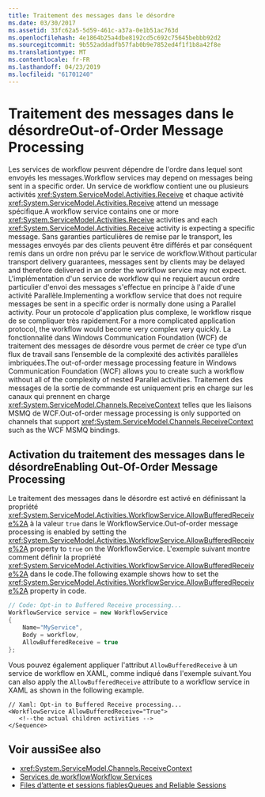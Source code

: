 ```yaml
---
title: Traitement des messages dans le désordre
ms.date: 03/30/2017
ms.assetid: 33fc62a5-5d59-461c-a37a-0e1b51ac763d
ms.openlocfilehash: 4e1864b25a4dbe8192cd5c692c75645bebbb92d2
ms.sourcegitcommit: 9b552addadfb57fab0b9e7852ed4f1f1b8a42f8e
ms.translationtype: MT
ms.contentlocale: fr-FR
ms.lasthandoff: 04/23/2019
ms.locfileid: "61701240"
---
```

# <a name="out-of-order-message-processing"></a><span data-ttu-id="38aa7-102">Traitement des messages dans le désordre</span><span class="sxs-lookup"><span data-stu-id="38aa7-102">Out-of-Order Message Processing</span></span>
<span data-ttu-id="38aa7-103">Les services de workflow peuvent dépendre de l'ordre dans lequel sont envoyés les messages.</span><span class="sxs-lookup"><span data-stu-id="38aa7-103">Workflow services may depend on messages being sent in a specific order.</span></span> <span data-ttu-id="38aa7-104">Un service de workflow contient une ou plusieurs activités <xref:System.ServiceModel.Activities.Receive> et chaque activité <xref:System.ServiceModel.Activities.Receive> attend un message spécifique.</span><span class="sxs-lookup"><span data-stu-id="38aa7-104">A workflow service contains one or more <xref:System.ServiceModel.Activities.Receive> activities and each <xref:System.ServiceModel.Activities.Receive> activity is expecting a specific message.</span></span> <span data-ttu-id="38aa7-105">Sans garanties particulières de remise par le transport, les messages envoyés par des clients peuvent être différés et par conséquent remis dans un ordre non prévu par le service de workflow.</span><span class="sxs-lookup"><span data-stu-id="38aa7-105">Without particular transport delivery guarantees, messages sent by clients may be delayed and therefore delivered in an order the workflow service may not expect.</span></span> <span data-ttu-id="38aa7-106">L'implémentation d'un service de workflow qui ne requiert aucun ordre particulier d'envoi des messages s'effectue en principe à l'aide d'une activité Parallèle.</span><span class="sxs-lookup"><span data-stu-id="38aa7-106">Implementing a workflow service that does not require messages be sent in a specific order is normally done using a Parallel activity.</span></span> <span data-ttu-id="38aa7-107">Pour un protocole d'application plus complexe, le workflow risque de se compliquer très rapidement.</span><span class="sxs-lookup"><span data-stu-id="38aa7-107">For a more complicated application protocol, the workflow would become very complex very quickly.</span></span>  <span data-ttu-id="38aa7-108">La fonctionnalité dans Windows Communication Foundation (WCF) de traitement des messages de désordre vous permet de créer ce type d’un flux de travail sans l’ensemble de la complexité des activités parallèles imbriquées.</span><span class="sxs-lookup"><span data-stu-id="38aa7-108">The out-of-order message processing feature in Windows Communication Foundation (WCF) allows you to create such a workflow without all of the complexity of nested Parallel activities.</span></span> <span data-ttu-id="38aa7-109">Traitement des messages de la sortie de commande est uniquement pris en charge sur les canaux qui prennent en charge <xref:System.ServiceModel.Channels.ReceiveContext> telles que les liaisons MSMQ de WCF.</span><span class="sxs-lookup"><span data-stu-id="38aa7-109">Out-of-order message processing is only supported on channels that support <xref:System.ServiceModel.Channels.ReceiveContext> such as the WCF MSMQ bindings.</span></span>  
  
## <a name="enabling-out-of-order-message-processing"></a><span data-ttu-id="38aa7-110">Activation du traitement des messages dans le désordre</span><span class="sxs-lookup"><span data-stu-id="38aa7-110">Enabling Out-Of-Order Message Processing</span></span>  
 <span data-ttu-id="38aa7-111">Le traitement des messages dans le désordre est activé en définissant la propriété <xref:System.ServiceModel.Activities.WorkflowService.AllowBufferedReceive%2A> à la valeur `true` dans le WorkflowService.</span><span class="sxs-lookup"><span data-stu-id="38aa7-111">Out-of-order message processing is enabled by setting the <xref:System.ServiceModel.Activities.WorkflowService.AllowBufferedReceive%2A> property to `true` on the WorkflowService.</span></span> <span data-ttu-id="38aa7-112">L'exemple suivant montre comment définir la propriété <xref:System.ServiceModel.Activities.WorkflowService.AllowBufferedReceive%2A> dans le code.</span><span class="sxs-lookup"><span data-stu-id="38aa7-112">The following example shows how to set the <xref:System.ServiceModel.Activities.WorkflowService.AllowBufferedReceive%2A> property in code.</span></span>  
  
```csharp  
// Code: Opt-in to Buffered Receive processing...  
WorkflowService service = new WorkflowService  
{  
    Name="MyService",  
    Body = workflow,  
    AllowBufferedReceive = true  
};  
```  
  
 <span data-ttu-id="38aa7-113">Vous pouvez également appliquer l'attribut `AllowBufferedReceive` à un service de workflow en XAML, comme indiqué dans l'exemple suivant.</span><span class="sxs-lookup"><span data-stu-id="38aa7-113">You can also apply the `AllowBufferedReceive` attribute to a workflow service in XAML as shown in the following example.</span></span>  
  
```xaml  
// Xaml: Opt-in to Buffered Receive processing...  
<WorkflowService AllowBufferedReceive="True">  
   <!--the actual children activities -->  
</Sequence>  
```  
  
## <a name="see-also"></a><span data-ttu-id="38aa7-114">Voir aussi</span><span class="sxs-lookup"><span data-stu-id="38aa7-114">See also</span></span>

- <xref:System.ServiceModel.Channels.ReceiveContext>
- [<span data-ttu-id="38aa7-115">Services de workflow</span><span class="sxs-lookup"><span data-stu-id="38aa7-115">Workflow Services</span></span>](../../../../docs/framework/wcf/feature-details/workflow-services.md)
- [<span data-ttu-id="38aa7-116">Files d’attente et sessions fiables</span><span class="sxs-lookup"><span data-stu-id="38aa7-116">Queues and Reliable Sessions</span></span>](../../../../docs/framework/wcf/feature-details/queues-and-reliable-sessions.md)
